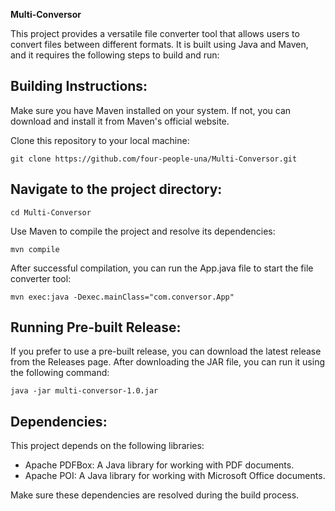 **Multi-Conversor**

This project provides a versatile file converter tool that allows users to convert files between different formats. It is built using Java and Maven, and it requires the following steps to build and run:

## Building Instructions:

Make sure you have Maven installed on your system. If not, you can download and install it from Maven's official website.

Clone this repository to your local machine:
```
git clone https://github.com/four-people-una/Multi-Conversor.git
```

## Navigate to the project directory:
```
cd Multi-Conversor
```

Use Maven to compile the project and resolve its dependencies:

```
mvn compile
```

After successful compilation, you can run the App.java file to start the file converter tool:

```
mvn exec:java -Dexec.mainClass="com.conversor.App"
```

## Running Pre-built Release:

If you prefer to use a pre-built release, you can download the latest release from the Releases page. After downloading the JAR file, you can run it using the following command:

```
java -jar multi-conversor-1.0.jar
```

## Dependencies:

This project depends on the following libraries:

* Apache PDFBox: A Java library for working with PDF documents.
* Apache POI: A Java library for working with Microsoft Office documents.

Make sure these dependencies are resolved during the build process.

